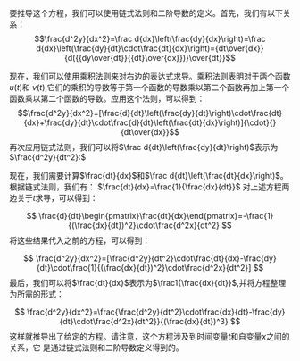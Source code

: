要推导这个方程，我们可以使用链式法则和二阶导数的定义。首先，我们有以下关系：
$$\frac{d^2y}{dx^2}=\frac d{dx}\left(\frac{dy}{dx}\right)=\frac d{dx}\left(\frac{dy}{dt}\cdot\frac{dt}{dx}\right)={dt\over{dx}}{d({{dy\over{dt}}{{dt}\over{dx}})}\over{dt}}$$


 现在，我们可以使用乘积法则来对右边的表达式求导。乘积法则表明对于两个函数$u(t)$和 $v(t)$,它们的乘积的导数等于第一个函数的导数乘以第二个函数再加上第一个函数乘以第二个函数的导数。应用这个法则，可以得到：
$$\frac{d^2y}{dx^2}=[\frac{d}{dt}\left(\frac{dy}{dt}\right)\cdot\frac{dt}{dx}+\frac{dy}{dt}\cdot\frac{d}{dt}\left(\frac{dt}{dx}\right)]{\cdot}{}{dt\over{dx}}$$
 再次应用链式法则，我们可以将$\frac d{dt}\left(\frac{dy}{dt}\right)$表示为$\frac{d^2y}{dt^2}:$

 现在，我们需要计算$\frac{dt}{dx}$和$\frac d{dt}\left(\frac{dt}{dx}\right)$。根据链式法则，我们有：
 $\frac{dt}{dx}=\frac{1}{\frac{dx}{dt}}$
 对上述方程两边关于$t$求导，可以得到：

$$
\frac{d}{dt}\begin{pmatrix}\frac{dt}{dx}\end{pmatrix}=-\frac{1}{(\frac{dx}{dt})^2}\cdot\frac{d^2x}{dt^2}
$$
 将这些结果代入之前的方程，可以得到：

$$
\frac{d^2y}{dx^2}=[\frac{d^2y}{dt^2}\cdot\frac{dt}{dx}-\frac{dy}{dt}\cdot\frac{1}{(\frac{dx}{dt})^2}\cdot\frac{d^2x}{dt^2}]
$$
 最后，我们可以将$\frac{dt}{dx}$表示为$\frac1{\frac{dx}{dt}}$,并将方程整理为所需的形式：

$$
\frac{d^2y}{dx^2}=\frac{\frac{d^2y}{dt^2}\cdot\frac{dx}{dt}-\frac{dy}{dt}\cdot\frac{d^2x}{dt^2}}{(\frac{dx}{dt})^3}
$$
 这样就推导出了给定的方程。请注意，这个方程涉及到时间变量$t$和自变量$x$之间的关系，它
 是通过链式法则和二阶导数定义得到的。
